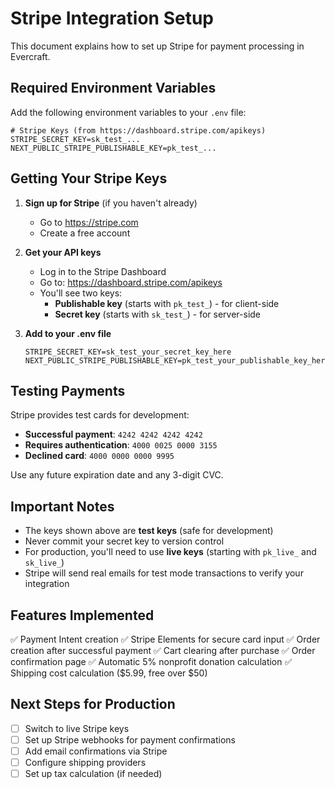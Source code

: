 # Stripe Integration Setup

This document explains how to set up Stripe for payment processing in Evercraft.

## Required Environment Variables

Add the following environment variables to your `.env` file:

```env
# Stripe Keys (from https://dashboard.stripe.com/apikeys)
STRIPE_SECRET_KEY=sk_test_...
NEXT_PUBLIC_STRIPE_PUBLISHABLE_KEY=pk_test_...
```

## Getting Your Stripe Keys

1. **Sign up for Stripe** (if you haven't already)
   - Go to https://stripe.com
   - Create a free account

2. **Get your API keys**
   - Log in to the Stripe Dashboard
   - Go to: https://dashboard.stripe.com/apikeys
   - You'll see two keys:
     - **Publishable key** (starts with `pk_test_`) - for client-side
     - **Secret key** (starts with `sk_test_`) - for server-side

3. **Add to your .env file**
   ```env
   STRIPE_SECRET_KEY=sk_test_your_secret_key_here
   NEXT_PUBLIC_STRIPE_PUBLISHABLE_KEY=pk_test_your_publishable_key_here
   ```

## Testing Payments

Stripe provides test cards for development:

- **Successful payment**: `4242 4242 4242 4242`
- **Requires authentication**: `4000 0025 0000 3155`
- **Declined card**: `4000 0000 0000 9995`

Use any future expiration date and any 3-digit CVC.

## Important Notes

- The keys shown above are **test keys** (safe for development)
- Never commit your secret key to version control
- For production, you'll need to use **live keys** (starting with `pk_live_` and `sk_live_`)
- Stripe will send real emails for test mode transactions to verify your integration

## Features Implemented

✅ Payment Intent creation
✅ Stripe Elements for secure card input
✅ Order creation after successful payment
✅ Cart clearing after purchase
✅ Order confirmation page
✅ Automatic 5% nonprofit donation calculation
✅ Shipping cost calculation ($5.99, free over $50)

## Next Steps for Production

- [ ] Switch to live Stripe keys
- [ ] Set up Stripe webhooks for payment confirmations
- [ ] Add email confirmations via Stripe
- [ ] Configure shipping providers
- [ ] Set up tax calculation (if needed)
